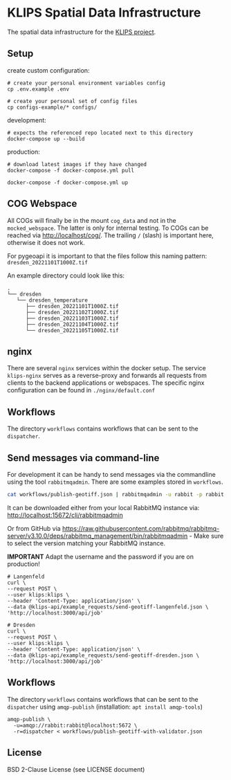 # KLIPS Spatial Data Infrastructure

The spatial data infrastructure for the [KLIPS project](http://www.klips-projekt.de/).

## Setup

create custom configuration:

```shell
# create your personal environment variables config
cp .env.example .env

# create your personal set of config files
cp configs-example/* configs/
```

development:

```shell
# expects the referenced repo located next to this directory
docker-compose up --build
```

production:

```shell
# download latest images if they have changed
docker-compose -f docker-compose.yml pull

docker-compose -f docker-compose.yml up
```

## COG Webspace

All COGs will finally be in the mount `cog_data` and not in the `mocked_webspace`. The latter is only for internal testing.
To COGs can be reached via <http://localhost/cog/>. The trailing `/` (slash) is important here, otherwise it does not work.

For pygeoapi it is important to that the files follow this naming pattern: `dresden_20221101T1000Z.tif`

An example directory could look like this:

```text
.
└── dresden
   └── dresden_temperature
      ├── dresden_20221101T1000Z.tif
      ├── dresden_20221102T1000Z.tif
      ├── dresden_20221103T1000Z.tif
      ├── dresden_20221104T1000Z.tif
      └── dresden_20221105T1000Z.tif
```

## nginx

There are several `nginx` services within the docker setup. The service `klips-nginx` serves as a reverse-proxy and forwards all requests from clients to the backend applications or webspaces. The specific nginx configuration can be found in `./nginx/default.conf`

## Workflows

The directory `workflows` contains workflows that can be sent to the `dispatcher`.

## Send messages via command-line

For development it can be handy to send messages via the commandline using the tool `rabbitmqadmin`. There are some examples stored in `workflows`.

```bash
cat workflows/publish-geotiff.json | rabbitmqadmin -u rabbit -p rabbit publish exchange=amq.default routing_key=dispatcher
```

It can be downloaded either from your local RabbitMQ instance via: <http://localhost:15672/cli/rabbitmqadmin>

Or from GitHub via <https://raw.githubusercontent.com/rabbitmq/rabbitmq-server/v3.10.0/deps/rabbitmq_management/bin/rabbitmqadmin> - Make sure to select the version matching your RabbitMQ instance.

**IMPORTANT** Adapt the username and the password if you are on production!

```shell
# Langenfeld
curl \
--request POST \
--user klips:klips \
--header 'Content-Type: application/json' \
--data @klips-api/example_requests/send-geotiff-langenfeld.json \
'http://localhost:3000/api/job'

# Dresden
curl \
--request POST \
--user klips:klips \
--header 'Content-Type: application/json' \
--data @klips-api/example_requests/send-geotiff-dresden.json \
'http://localhost:3000/api/job'
```

## Workflows

The directory `workflows` contains workflows that can be sent to the `dispatcher` using `amqp-publish` (installation: `apt install amqp-tools`)

```shell
amqp-publish \
  -u=amqp://rabbit:rabbit@localhost:5672 \
  -r=dispatcher < workflows/publish-geotiff-with-validator.json
```

## License 

BSD 2-Clause License (see LICENSE document)
